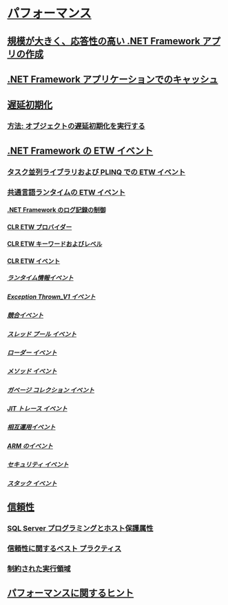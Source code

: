 # [パフォーマンス](index.md)
## [規模が大きく、応答性の高い .NET Framework アプリの作成](writing-large-responsive-apps.md)
## [.NET Framework アプリケーションでのキャッシュ](caching-in-net-framework-applications.md)
## [遅延初期化](lazy-initialization.md)
### [方法: オブジェクトの遅延初期化を実行する](how-to-perform-lazy-initialization-of-objects.md)
## [.NET Framework の ETW イベント](etw-events.md)
### [タスク並列ライブラリおよび PLINQ での ETW イベント](etw-events-in-task-parallel-library-and-plinq.md)
### [共通言語ランタイムの ETW イベント](etw-events-in-the-common-language-runtime.md)
#### [.NET Framework のログ記録の制御](controlling-logging.md)
#### [CLR ETW プロバイダー](clr-etw-providers.md)
#### [CLR ETW キーワードおよびレベル](clr-etw-keywords-and-levels.md)
#### [CLR ETW イベント](clr-etw-events.md)
##### [ランタイム情報イベント](runtime-information-etw-events.md)
##### [Exception Thrown_V1 イベント](exception-thrown-v1-etw-event.md)
##### [競合イベント](contention-etw-events.md)
##### [スレッド プール イベント](thread-pool-etw-events.md)
##### [ローダー イベント](loader-etw-events.md)
##### [メソッド イベント](method-etw-events.md)
##### [ガベージ コレクション イベント](garbage-collection-etw-events.md)
##### [JIT トレース イベント](jit-tracing-etw-events.md)
##### [相互運用イベント](interop-etw-events.md)
##### [ARM のイベント](application-domain-resource-monitoring-arm-etw-events.md)
##### [セキュリティ イベント](security-etw-events.md)
##### [スタック イベント](stack-etw-event.md)
## [信頼性](reliability.md)
### [SQL Server プログラミングとホスト保護属性](sql-server-programming-and-host-protection-attributes.md)
### [信頼性に関するベスト プラクティス](reliability-best-practices.md)
### [制約された実行領域](constrained-execution-regions.md)
## [パフォーマンスに関するヒント](performance-tips.md)
